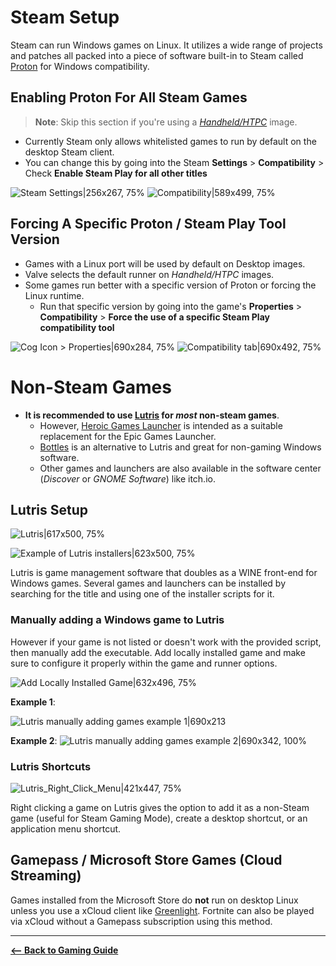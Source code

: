 <!-- ANCHOR: METADATA -->
<!--{"url_discourse": "https://universal-blue.discourse.group/docs?topic=2656", "fetched_at": "2024-09-03 16:43:09.533219+00:00"}-->
<!-- ANCHOR_END: METADATA -->

# **Steam Setup**

Steam can run Windows games on Linux.  It utilizes a wide range of projects and patches all packed into a piece of software built-in to Steam called [Proton](https://github.com/ValveSoftware/Proton) for Windows compatibility.

## Enabling Proton For All Steam Games

>**Note**: Skip this section if you're using a [*Handheld/HTPC*](https://universal-blue.discourse.group/docs?topic=37) image.

* Currently Steam only allows whitelisted games to run by default on the desktop Steam client.
* You can change this by going into the Steam **Settings** > **Compatibility** > Check **Enable Steam Play for all other titles**


![Steam Settings|256x267, 75%](https://universal-blue.discourse.group/uploads/short-url/nXBb6Smr17lMnyV3TH1ePxvYVuA.png)
![Compatibility|589x499, 75%](https://universal-blue.discourse.group/uploads/short-url/IixmUZBAH8wiG0DRssksO0khXF.png)

## Forcing A Specific Proton / Steam Play Tool Version

* Games with a Linux port will be used by default on Desktop images.
* Valve selects the default runner on *Handheld/HTPC* images.
* Some games run better with a specific version of Proton or forcing the Linux runtime.
    * Run that specific version by going into the game's **Properties** > **Compatibility** > **Force the use of a specific Steam Play compatibility tool**

![Cog Icon > Properties|690x284, 75%](https://universal-blue.discourse.group/uploads/short-url/zo1TyrRxr8Fu48ACJg34pWKvF7P.png)
![Compatibility tab|690x492, 75%](https://universal-blue.discourse.group/uploads/short-url/iiTx9285kbPupqLDGX4ak4RIvdm.png)

# **Non-Steam Games**

* **It is recommended to use [Lutris](https://lutris.net/games?q=&ordering=-popularity&paginate_by=100) for _most_ non-steam games**.
  * However, [Heroic Games Launcher](https://heroicgameslauncher.com) is intended as a suitable replacement for the Epic Games Launcher.
  * [Bottles](https://usebottles.com/) is an alternative to Lutris and great for non-gaming Windows software.
  * Other games and launchers are also available in the software center (_Discover_ or _GNOME Software_) like itch.io.

## Lutris Setup
![Lutris|617x500, 75%](https://universal-blue.discourse.group/uploads/short-url/3s2iqYP1Q1ZeCpMaQapqhG4gR1V.png)

![Example of Lutris installers|623x500, 75%](https://universal-blue.discourse.group/uploads/short-url/1WR6qGSLGJ0oRkdwvCFwhCZllq0.png)

Lutris is game management software that doubles as a WINE front-end for Windows games.  Several games and launchers can be installed by searching for the title and using one of the installer scripts for it.

### Manually adding a Windows game to Lutris

However if your game is not listed or doesn't work with the provided script, then manually add the executable.  Add locally installed game and make sure to configure it properly within the game and runner options.



![Add Locally Installed Game|632x496, 75%](https://universal-blue.discourse.group/uploads/short-url/9NC0GjEllRMgpuaLmB2d5pcihgz.png)

**Example 1**:

![Lutris manually adding games example 1|690x213](https://universal-blue.discourse.group/uploads/short-url/mSFhMjx6yr4zsvPdCbUT7dyUYzu.png)


**Example 2**:
![Lutris manually adding games example 2|690x342, 100%](https://universal-blue.discourse.group/uploads/short-url/yszYNbYIAwCw4otGldSK6C29Jus.png)

### Lutris Shortcuts

![Lutris_Right_Click_Menu|421x447, 75%](https://universal-blue.discourse.group/uploads/short-url/qvbF55nS5md6nMp7L5w0V97EBLR.png)

Right clicking a game on Lutris gives the option to add it as a non-Steam game (useful for Steam Gaming Mode), create a desktop shortcut, or an application menu shortcut.

## Gamepass / Microsoft Store Games (Cloud Streaming)

Games installed from the Microsoft Store do **not** run on desktop Linux unless you use a xCloud client like [Greenlight](https://github.com/unknownskl/greenlight).  Fortnite can also be played via xCloud without a Gamepass subscription using this method.

<hr>

[**<-- Back to Gaming Guide**](https://universal-blue.discourse.group/docs?topic=31)
